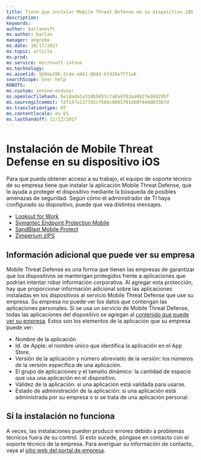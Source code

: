 ```yaml
---
title: Tiene que instalar Mobile Threat Defense en su dispositivo iOS | Microsoft Docs
description: 
keywords: 
author: barlanmsft
ms.author: barlan
manager: angrobe
ms.date: 10/17/2017
ms.topic: article
ms.prod: 
ms.service: microsoft-intune
ms.technology: 
ms.assetid: 5b9ee20b-3c4e-4461-86d3-6fd26e7f71a6
searchScope: User help
ROBOTS: 
ms.custom: intune-enduser
ms.openlocfilehash: be1dada5a33db5053c7a0ad783aa0827edd9295f
ms.sourcegitcommit: f2f147a1177d1cf5bbc8001701eb8f44dd833b7d
ms.translationtype: HT
ms.contentlocale: es-ES
ms.lasthandoff: 12/12/2017
---
```

# <a name="install-mobile-threat-defense-on-your-ios-device"></a>Instalación de Mobile Threat Defense en su dispositivo iOS


Para que pueda obtener acceso a su trabajo, el equipo de soporte técnico de su empresa tiene que instalar la aplicación Mobile Threat Defense, que le ayuda a proteger el dispositivo mediante la búsqueda de posibles amenazas de seguridad. Según cómo el administrador de TI haya configurado su dispositivo, puede que vea distintos mensajes.


* [Lookout for Work](you-are-prompted-to-install-lookout-for-work-ios.md)
* [Symantec Endpoint Protection Mobile](you-are-prompted-to-install-skycure-ios.md)
* [SandBlast Mobile Protect](you-are-prompted-to-install-sandblast-ios.md)
* [Zimperium zIPS](you-are-prompted-to-install-zips-ios.md)

## <a name="additional-information-your-company-can-see"></a>Información adicional que puede ver su empresa

Mobile Threat Defense es una forma que tienen las empresas de garantizar que los dispositivos se mantengan protegidos frente a aplicaciones que podrían intentar robar información corporativa. Al agregar esta protección, hay que proporcionar información adicional sobre las aplicaciones instaladas en los dispositivos al servicio Mobile Threat Defense que use su empresa. Su empresa no puede ver los datos que contengan las aplicaciones personales. Si se usa un servicio de Mobile Threat Defense, todas las aplicaciones del dispositivo se agregan al [contenido que puede ver su empresa](what-info-can-your-company-see-when-you-enroll-your-device-in-intune.md). Estos son los elementos de la aplicación que su empresa puede ver:

*   Nombre de la aplicación
* Id. de Apple: el nombre único que identifica la aplicación en el App Store.
*   Versión de la aplicación y número abreviado de la versión: los números de la versión específica de una aplicación.
* El grupo de aplicaciones y el tamaño dinámico: la cantidad de espacio que usa una aplicación en el dispositivo.
* Validez de la aplicación: si una aplicación está validada para usarse.
*   Estado de administración de la aplicación: si una aplicación está administrada por su empresa o si se trata de una aplicación personal.

## <a name="if-the-installation-doesnt-work"></a>Si la instalación no funciona

A veces, las instalaciones pueden producir errores debido a problemas técnicos fuera de su control. Si esto sucede, póngase en contacto con el soporte técnico de la empresa. Para averiguar su información de contacto, vaya al [sitio web del portal de empresa](https://portal.manage.microsoft.com#HelpDeskDialog).
